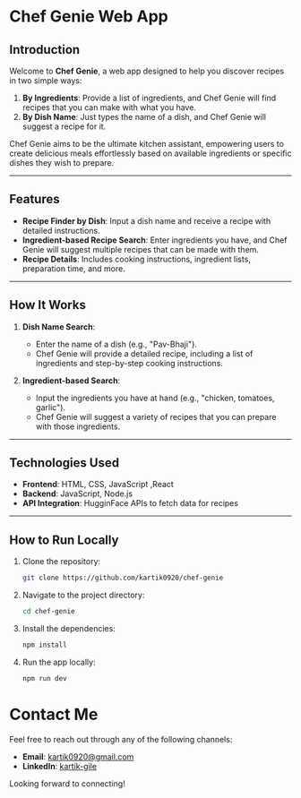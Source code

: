 # Chef Genie Web App

## Introduction

Welcome to **Chef Genie**, a web app designed to help you discover recipes in two simple ways:

1. **By Ingredients**: Provide a list of ingredients, and Chef Genie will find recipes that you can make with what you have.
2. **By Dish Name**: Just types the name of a dish, and Chef Genie will suggest a recipe for it.

Chef Genie aims to be the ultimate kitchen assistant, empowering users to create delicious meals effortlessly based on available ingredients or specific dishes they wish to prepare.



---

## Features

- **Recipe Finder by Dish**: Input a dish name and receive a recipe with detailed instructions.
- **Ingredient-based Recipe Search**: Enter ingredients you have, and Chef Genie will suggest multiple recipes that can be made with them.
- **Recipe Details**: Includes cooking instructions, ingredient lists, preparation time, and more.

---

## How It Works

1. **Dish Name Search**:

   - Enter the name of a dish (e.g., "Pav-Bhaji").
   - Chef Genie will provide a detailed recipe, including a list of ingredients and step-by-step cooking instructions.

2. **Ingredient-based Search**:
   - Input the ingredients you have at hand (e.g., "chicken, tomatoes, garlic").
   - Chef Genie will suggest a variety of recipes that you can prepare with those ingredients.

---

## Technologies Used

- **Frontend**: HTML, CSS, JavaScript ,React
- **Backend**: JavaScript, Node.js
- **API Integration**: HugginFace APIs to fetch data for recipes

---

## How to Run Locally

1. Clone the repository:
   ```bash
   git clone https://github.com/kartik0920/chef-genie
   ```
2. Navigate to the project directory:

   ```bash
   cd chef-genie
   ```

3. Install the dependencies:

   ```bash
   npm install
   ```

4. Run the app locally:

   ```bash
   npm run dev
   ```

# Contact Me

Feel free to reach out through any of the following channels:

- **Email**: [kartik0920@gmail.com](mailto:kartik092@gmail.com)
- **LinkedIn**: [kartik-gile](https://www.linkedin.com/in/kartik-gile/)

Looking forward to connecting!
